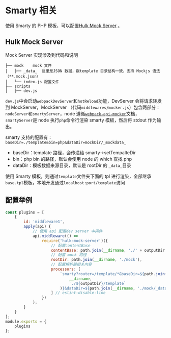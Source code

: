 

# Smarty 相关

使用 Smarty 的 PHP 模板，可以配置[Hulk Mock Server](https://www.npmjs.com/package/hulk-mock-server) 。

## Hulk Mock Server

Mock Server 实现涉及到代码和说明

```
├── mock    mock 文件
│   ├── _data_  这里是JSON 数据，跟template 目录结构一致，支持 Mockjs 语法（**.mock.json）
│   └── index.js 配置文件
├── scripts
│   ├── dev.js
```

`dev.js`中会启动`webpackDevServer`和`hotReload`功能，DevServer 会将请求转发到 MockServer，MockServer （代码`middlewares/mocker.js`）包含两部分：`nodeServer`和`smartyServer`，node 遵循[`webpack-api-mocker`](https://github.com/jaywcjlove/webpack-api-mocker/)文档，`smartyServer`是 node 执行`php`命令行渲染 smarty 模板，然后将 stdout 作为输出。

smarty 支持的配置有：`baseDir=./template&bin=php&dataDir=mockDir/_mockdata_`

-   baseDir：template 路径，会传递给 smarty->setTempalteDir
-   bin：php bin 的路径，默认会使用 node 的 which 查找 php
-   dataDir：模板数据来源目录，默认是 rootDir 的 `_data_`目录

使用 Smarty 模板，则通过`template`文件夹下面的 tpl 进行渲染，全部继承`base.tpl`模板，本地开发通过`localhost:port/template`访问

## 配置举例

```js
const plugins = [
    {
        id: 'middleware1',
        apply(api) {
            // 使用 api 配置dev server 中间件
            api.middleware(() =>
                require('hulk-mock-server')({
                    // 配置contentBase
                    contentBase: path.join(__dirname, './' + outputDir + '/'),
                    // 配置 mock 路径
                    rootDir: path.join(__dirname, './mock'),
                    // 配置解析器相关内容
                    processors: [
                        `smarty?router=/template/*&baseDir=${path.join(
                            __dirname,
                            `./${outputDir}/template`
                        )}&dataDir=${path.join(__dirname, './mock/_data_')}`
                    ] // eslint-disable-line
                })
            );
        }
    }
];
module.exports = {
    plugins
};
```

